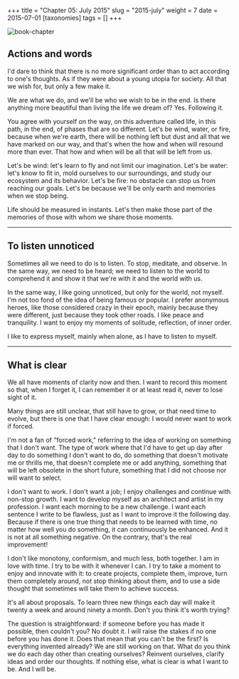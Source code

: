 +++
title = "Chapter 05: July 2015"
slug = "2015-july"
weight = 7
date = 2015-07-01
[taxonomies]
tags = []
+++

![book-chapter](/images/books/oeur/05.jpg)

## Actions and words

I'd dare to think that there is no more significant order than to act according to one's thoughts. As if they were about a young utopia for society. All that we wish for, but only a few make it.

We are what we do, and we'll be who we wish to be in the end. Is there anything more beautiful than living the life we dream of? Yes. Following it.

You agree with yourself on the way, on this adventure called life, in this path, in the end, of phases that are so different. Let's be wind, water, or fire, because when we're earth, there will be nothing left but dust and all that we have marked on our way, and that's when the how and when will resound more than ever. That how and when will be all that will be left from us.

Let's be wind: let's learn to fly and not limit our imagination.
Let's be water: let's know to fit in, mold ourselves to our surroundings, and study our ecosystem and its behavior.
Let's be fire: no obstacle can stop us from reaching our goals. Let's be because we'll be only earth and memories when we stop being.

Life should be measured in instants. Let's then make those part of the memories of those with whom we share those moments.

---

## To listen unnoticed

Sometimes all we need to do is to listen. To stop, meditate, and observe. In the same way, we need to be heard; we need to listen to the world to comprehend it and show it that we're with it and the world with us.

In the same way, I like going unnoticed, but only for the world, not myself. I'm not too fond of the idea of being famous or popular. I prefer anonymous heroes, like those considered crazy in their epoch, mainly because they were different, just because they took other roads.
I like peace and tranquility. I want to enjoy my moments of solitude, reflection, of inner order.

I like to express myself, mainly when alone, as I have to listen to myself.

---

## What is clear

We all have moments of clarity now and then. I want to record this moment so that, when I forget it, I can remember it or at least read it, never to lose sight of it.

Many things are still unclear, that still have to grow, or that need time to evolve, but there is one that I have clear enough: I would never want to work if forced.

I'm not a fan of "forced work," referring to the idea of working on something that I don't want. The type of work where that I'd have to get up day after day to do something I don't want to do, do something that doesn't motivate me or thrills me, that doesn't complete me or add anything, something that will be left obsolete in the short future, something that I did not choose nor will want to select.

I don't want to work. I don't want a job; I enjoy challenges and continue with non-stop growth. I want to develop myself as an architect and artist in my profession. I want each morning to be a new challenge. I want each sentence I write to be flawless, just as I want to improve it the following day. Because if there is one true thing that needs to be learned with time, no matter how well you do something, it can continuously be enhanced. And it is not at all something negative. On the contrary, that's the real improvement!

I don't like monotony, conformism, and much less, both together. I am in love with time. I try to be with it whenever I can. I try to take a moment to enjoy and innovate with it: to create projects, complete them, improve, turn them completely around, not stop thinking about them, and to use a side thought that sometimes will take them to achieve success.

It's all about proposals. To learn three new things each day will make it twenty a week and around ninety a month. Don't you think it's worth trying?

The question is straightforward: if someone before you has made it possible, then couldn't you? No doubt it. I will raise the stakes if no one before you has done it. Does that mean that you can't be the first?
Is everything invented already? We are still working on that. What do you think we do each day other than creating ourselves? Reinvent ourselves, clarify ideas and order our thoughts. If nothing else, what is clear is what I want to be. And I will be.

